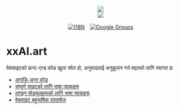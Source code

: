 <p align="center"><a href="https://xxai.art"><img src="https://cdn.jsdelivr.net/gh/xxai-art/doc/logo.svg"/></a><br/><a href="https://xxai.art"><img src="https://cdn.jsdelivr.net/gh/xxai-art/doc/xxai.svg"/></a></p><p align="center"><a href="https://github.com/xxai-art/doc#readme"><img alt="I18N" src="https://cdn.jsdelivr.net/gh/wactax/img/t.svg"/></a>　<a href="https://groups.google.com/u/0/g/xxai-art"><img alt="Google Groups" src="https://cdn.jsdelivr.net/gh/wactax/img/g-groups.svg"/></a></p>

# xxAI.art

वेबसाइटको फ्रन्ट-एन्ड कोड खुला स्रोत हो, अनुवादलाई अनुकूलन गर्न मद्दतको लागि स्वागत छ

* [अगाडि-अन्त कोड](https://github.com/xxai-art/web)
* [सम्पूर्ण साइटको लागि भाषा प्याकहरू](https://github.com/xxai-art/web/tree/main/i18n)
* [लगइन मोड्युलहरूको लागि भाषा प्याकहरू](https://github.com/wacpkg/user/tree/main/ui.i18n)
* [वेबसाइट बहुभाषिक दस्तावेज](https://github.com/xxai-doc)
